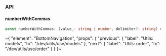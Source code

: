 

### API

#### numberWithCommas

```ts
const numberWithCommas: (value_: string | number, delimiter?: string) => any;
```


~{
  "element": "BottomNavigation",
  "props": {
    "previous": {
      "label": "Utils: models",
      "to": "/dev/utils/use/models"
    },
    "next": {
      "label": "Utils: order",
      "to": "/dev/utils/use/order"
    }
  }
}~